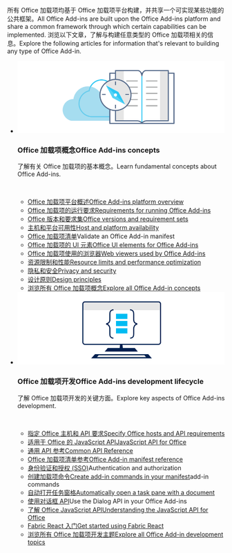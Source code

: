 <p><span data-ttu-id="d8f24-101">所有 Office 加载项均基于 Office 加载项平台构建，并共享一个可实现某些功能的公共框架。</span><span class="sxs-lookup"><span data-stu-id="d8f24-101">All Office Add-ins are built upon the Office Add-ins platform and share a common framework through which certain capabilities can be implemented.</span></span> <span data-ttu-id="d8f24-102">浏览以下文章，了解与构建任意类型的 Office 加载项相关的信息。</span><span class="sxs-lookup"><span data-stu-id="d8f24-102">Explore the following articles for information that's relevant to building any type of Office Add-in.</span></span></p>

<ul class="cardsK panelContent cols cols2">
    <li>
        <div class="cardSize">
            <div class="cardPadding">
                <div class="card">
                    <div class="cardImageOuter">
                        <div class="cardImage bgdAccent1">
                            <img src="../images/index-landing-page/developer-documentation.svg" alt="Office Add-ins concepts graphic" data-linktype="external" class="x-hidden-focus"/>
                        </div>
                    </div>
                    <div class="cardText">
                        <h3><span data-ttu-id="d8f24-103">Office 加载项概念</span><span class="sxs-lookup"><span data-stu-id="d8f24-103">Office Add-ins concepts</span></span></h3>
                        <p><span data-ttu-id="d8f24-104">了解有关 Office 加载项的基本概念。</span><span class="sxs-lookup"><span data-stu-id="d8f24-104">Learn fundamental concepts about Office Add-ins.</span></span></p>
                        <br/>
                        <ul>
                            <li><span data-ttu-id="d8f24-105"><a href="../overview/office-add-ins.md">Office 加载项平台概述</a></span><span class="sxs-lookup"><span data-stu-id="d8f24-105"><a href="../overview/office-add-ins.md">Office Add-ins platform overview</a></span></span></li>
                            <li><span data-ttu-id="d8f24-106"><a href="../concepts/requirements-for-running-office-add-ins.md">Office 加载项的运行要求</a></span><span class="sxs-lookup"><span data-stu-id="d8f24-106"><a href="../concepts/requirements-for-running-office-add-ins.md">Requirements for running Office Add-ins</a></span></span></li>
                            <li><span data-ttu-id="d8f24-107"><a href="../develop/office-versions-and-requirement-sets.md">Office 版本和要求集</a></span><span class="sxs-lookup"><span data-stu-id="d8f24-107"><a href="../develop/office-versions-and-requirement-sets.md">Office versions and requirement sets</a></span></span></li>
                            <li><span data-ttu-id="d8f24-108"><a href="../overview/office-add-in-availability.md">主机和平台可用性</a></span><span class="sxs-lookup"><span data-stu-id="d8f24-108"><a href="../overview/office-add-in-availability.md">Host and platform availability</a></span></span></li>
                            <li><span data-ttu-id="d8f24-109"><a href="../develop/add-in-manifests.md">Office 加载项清单</a></span><span class="sxs-lookup"><span data-stu-id="d8f24-109"><a href="../develop/add-in-manifests.md"></a>Validate an Office Add-in manifest</span></span></li>
                            <li><span data-ttu-id="d8f24-110"><a href="../design/interface-elements.md">Office 加载项的 UI 元素</a></span><span class="sxs-lookup"><span data-stu-id="d8f24-110"><a href="../design/interface-elements.md">Office UI elements for Office Add-ins</a></span></span></li>
                            <li><span data-ttu-id="d8f24-111"><a href="../concepts/browsers-used-by-office-web-add-ins.md">Office 加载项使用的浏览器</a></span><span class="sxs-lookup"><span data-stu-id="d8f24-111"><a href="../concepts/browsers-used-by-office-web-add-ins.md">Web viewers used by Office Add-ins</a></span></span></li>
                            <li><span data-ttu-id="d8f24-112"><a href="../concepts/resource-limits-and-performance-optimization.md">资源限制和性能</a></span><span class="sxs-lookup"><span data-stu-id="d8f24-112"><a href="../concepts/resource-limits-and-performance-optimization.md">Resource limits and performance optimization</a></span></span></li>
                            <li><span data-ttu-id="d8f24-113"><a href="../concepts/privacy-and-security.md">隐私和安全</a></span><span class="sxs-lookup"><span data-stu-id="d8f24-113"><a href="../concepts/privacy-and-security.md">Privacy and security</a></span></span></li>
                            <li><span data-ttu-id="d8f24-114"><a href="../design/add-in-design.md">设计原则</a></span><span class="sxs-lookup"><span data-stu-id="d8f24-114"><a href="../design/add-in-design.md">Design principles</a></span></span></li>
                            <li><span data-ttu-id="d8f24-115"><a href="../concepts/add-in-development-best-practices.md">浏览所有 Office 加载项概念<span class="icon docon docon-chevron-right-light" aria-hidden="true"></span></a></span><span class="sxs-lookup"><span data-stu-id="d8f24-115"><a href="../concepts/add-in-development-best-practices.md">Explore all Office Add-in concepts<span class="icon docon docon-chevron-right-light" aria-hidden="true"></span></a></span></span></li>
                        </ul>
                    </div>
                </div>
            </div>
        </div>
    </li>
    <li>
        <div class="cardSize">
            <div class="cardPadding">
                <div class="card">
                    <div class="cardImageOuter">
                        <div class="cardImage bgdAccent1">
                            <img src="../images/index-landing-page/monitor-with-code.svg" alt="Office Add-ins development graphic" data-linktype="external" class="x-hidden-focus"/>
                        </div>
                    </div>
                    <div class="cardText">
                        <h3><span data-ttu-id="d8f24-116">Office 加载项开发</span><span class="sxs-lookup"><span data-stu-id="d8f24-116">Office Add-ins development lifecycle</span></span></h3>
                        <p><span data-ttu-id="d8f24-117">了解 Office 加载项开发的关键方面。</span><span class="sxs-lookup"><span data-stu-id="d8f24-117">Explore key aspects of Office Add-ins development.</span></span></p>
                        <br/>
                        <ul>
                            <li><span data-ttu-id="d8f24-118"><a href="../develop/specify-office-hosts-and-api-requirements.md">指定 Office 主机和 API 要求</a></span><span class="sxs-lookup"><span data-stu-id="d8f24-118"><a href="../develop/specify-office-hosts-and-api-requirements.md">Specify Office hosts and API requirements</a></span></span></li>
                            <li><span data-ttu-id="d8f24-119"><a href="../reference/javascript-api-for-office.md">适用于 Office 的 JavaScript API</a></span><span class="sxs-lookup"><span data-stu-id="d8f24-119"><a href="../reference/javascript-api-for-office.md">JavaScript API for Office</a></span></span></li>
                            <li><span data-ttu-id="d8f24-120"><a href="/javascript/api/office">通用 API 参考</a></span><span class="sxs-lookup"><span data-stu-id="d8f24-120"><a href="/javascript/api/office">Common API Reference</a></span></span></li>
                            <li><span data-ttu-id="d8f24-121"><a href="../reference/manifest/allowsnapshot.md">Office 加载项清单参考</a></span><span class="sxs-lookup"><span data-stu-id="d8f24-121"><a href="../reference/manifest/allowsnapshot.md">Office Add-in manifest reference</a></span></span></li>
                            <li><span data-ttu-id="d8f24-122"><a href="../develop/sso-in-office-add-ins.md">身份验证和授权 (SSO)</a></span><span class="sxs-lookup"><span data-stu-id="d8f24-122"><a href="../develop/sso-in-office-add-ins.md"></a>Authentication and authorization</span></span></li>
                            <li><span data-ttu-id="d8f24-123"><a href="../develop/create-addin-commands.md">创建加载项命令</a></span><span class="sxs-lookup"><span data-stu-id="d8f24-123"><a href="../develop/create-addin-commands.md">Create add-in commands in your manifest</a>add-in commands</span></span></li>
                            <li><span data-ttu-id="d8f24-124"><a href="../develop/automatically-open-a-task-pane-with-a-document.md">自动打开任务窗格</a></span><span class="sxs-lookup"><span data-stu-id="d8f24-124"><a href="../develop/automatically-open-a-task-pane-with-a-document.md">Automatically open a task pane with a document</a></span></span></li>
                            <li><span data-ttu-id="d8f24-125"><a href="../develop/dialog-api-in-office-add-ins.md">使用对话框 API</a></span><span class="sxs-lookup"><span data-stu-id="d8f24-125"><a href="../develop/dialog-api-in-office-add-ins.md"></a>Use the Dialog API in your Office Add-ins</span></span></li>
                            <li><span data-ttu-id="d8f24-126"><a href="../develop/understanding-the-javascript-api-for-office.md">了解 Office JavaScript API</a></span><span class="sxs-lookup"><span data-stu-id="d8f24-126"><a href="../develop/understanding-the-javascript-api-for-office.md">Understanding the JavaScript API for Office</a></span></span></li>
                            <li><span data-ttu-id="d8f24-127"><a href="../design/using-office-ui-fabric-react.md">Fabric React 入门</a></span><span class="sxs-lookup"><span data-stu-id="d8f24-127"><a href="../design/using-office-ui-fabric-react.md">Get started using Fabric React</a></span></span></li>
                            <li><span data-ttu-id="d8f24-128"><a href="../develop/addressing-same-origin-policy-limitations.md">浏览所有 Office 加载项开发主题<span class="icon docon docon-chevron-right-light" aria-hidden="true"></span></a></span><span class="sxs-lookup"><span data-stu-id="d8f24-128"><a href="../develop/addressing-same-origin-policy-limitations.md">Explore all Office Add-in development topics<span class="icon docon docon-chevron-right-light" aria-hidden="true"></span></a></span></span></li>
                        </ul>
                    </div>
                </div>
            </div>
        </div>
    </li>
</ul>